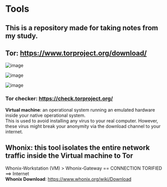 # Tools

## This is a repository made for taking notes from my study.<br>

## Tor: https://www.torproject.org/download/

![image](https://user-images.githubusercontent.com/122245816/212072787-bc9071c7-2160-4737-82dd-9c2c8dc94a72.png)

![image](https://user-images.githubusercontent.com/122245816/212072850-0e699e81-42c0-4b42-8164-c2fc776a19ea.png)

![image](https://user-images.githubusercontent.com/122245816/212073157-3f7323f9-259e-4bf4-ae9b-6292f51cb486.png)

### Tor checker: https://check.torproject.org/

**Virtual machine**: an operational system running an emulated hardware inside your native operational system.<br>
This is used to avoid installing any virus to your real computer. However, these virus might break your anonymity via the download channel to your internet.

## Whonix: this tool isolates the entire network traffic inside the Virtual machine to Tor 
Whonix-Workstation (VM) > Whonix-Gateway == CONNECTION TORIFIED ==> Internet<br>
**Whonix Download**: https://www.whonix.org/wiki/Download

